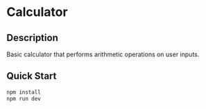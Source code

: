 # Calculator

## Description

Basic calculator that performs arithmetic operations on user inputs.

## Quick Start

```bash
npm install
npm run dev
```
